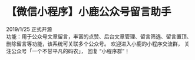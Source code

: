 # 【微信小程序】小鹿公众号留言助手

2019/1/25 正式开源<br>
功能：用于公众号文章留言，丰富的点赞、后台文章管理、留言筛选、留言置顶、删除留言等功能，该系统可关联多个公众号。
欢迎进入小鹿的小程序交流群，
关注公众号「一个不甘平凡的码农」，
回复 “小程序群”！
